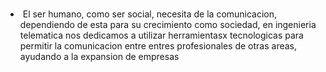 #

+ ​	El ser humano, como ser social, necesita de la comunicacion, dependiendo de esta para su crecimiento como sociedad, en ingenieria telematica nos dedicamos a utilizar herramientasx tecnologicas para permitir la comunicacion entre entres profesionales de otras areas, ayudando a la expansion de empresas